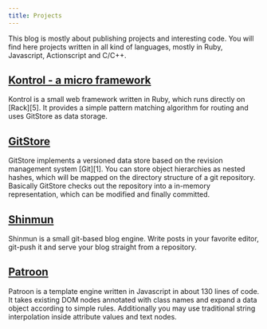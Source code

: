 ```yaml
---
title: Projects
---
```


This blog is mostly about publishing projects and interesting
code. You will find here projects written in all kind of languages,
mostly in Ruby, Javascript, Actionscript and C/C++.

## [Kontrol - a micro framework](kontrol)

Kontrol is a small web framework written in Ruby, which runs directly
on [Rack][5]. It provides a simple pattern matching algorithm for routing
and uses GitStore as data storage.


## [GitStore](gitstore)

GitStore implements a versioned data store based on the revision
management system [Git][1]. You can store object hierarchies as nested
hashes, which will be mapped on the directory structure of a git
repository. Basically GitStore checks out the repository into a
in-memory representation, which can be modified and finally committed.


## [Shinmun](shinmun)

Shinmun is a small git-based blog engine. Write posts in your favorite
editor, git-push it and serve your blog straight from a
repository.


## [Patroon](patroon)

Patroon is a template engine written in Javascript in about 130 lines
of code. It takes existing DOM nodes annotated with class names and
expand a data object according to simple rules. Additionally you may
use traditional string interpolation inside attribute values and text
nodes.

